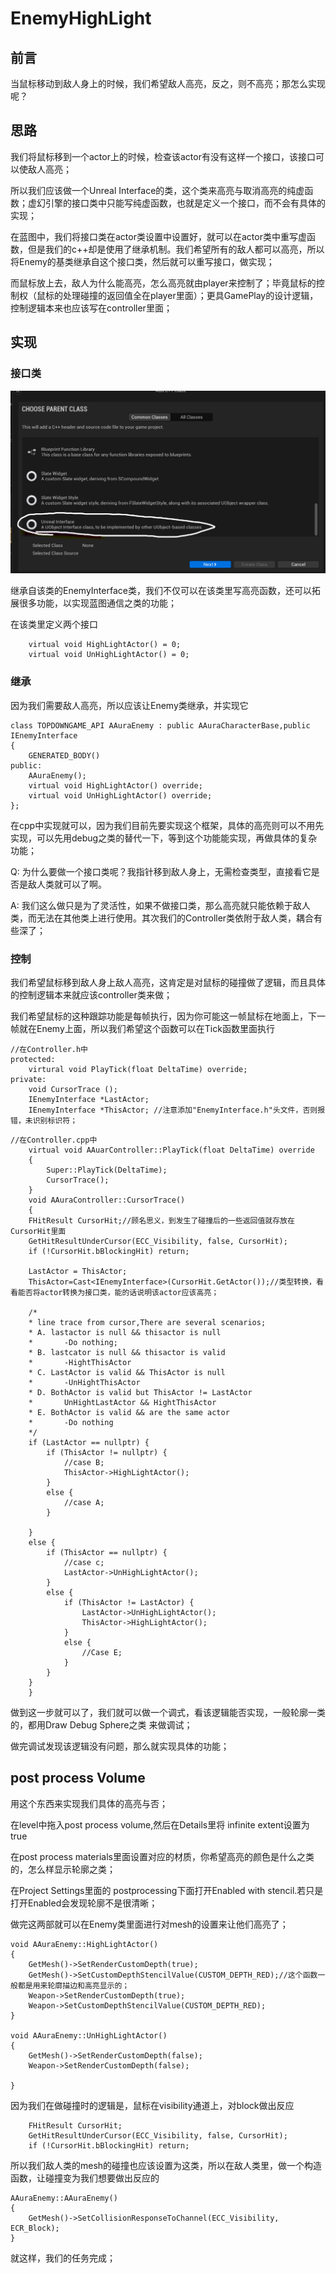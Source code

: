# EnemyHighLight

## 前言

当鼠标移动到敌人身上的时候，我们希望敌人高亮，反之，则不高亮；那怎么实现呢？

## 思路

我们将鼠标移到一个actor上的时候，检查该actor有没有这样一个接口，该接口可以使敌人高亮；

所以我们应该做一个Unreal Interface的类，这个类来高亮与取消高亮的纯虚函数；虚幻引擎的接口类中只能写纯虚函数，也就是定义一个接口，而不会有具体的实现；

在蓝图中，我们将接口类在actor类设置中设置好，就可以在actor类中重写虚函数，但是我们的c++却是使用了继承机制。我们希望所有的敌人都可以高亮，所以将Enemy的基类继承自这个接口类，然后就可以重写接口，做实现；

而鼠标放上去，敌人为什么能高亮，怎么高亮就由player来控制了；毕竟鼠标的控制权（鼠标的处理碰撞的返回值全在player里面）；更具GamePlay的设计逻辑，控制逻辑本来也应该写在controller里面；

## 实现

### 接口类

![1716468969772](image/实现EnemyHighLight/1716468969772.png)

继承自该类的EnemyInterface类，我们不仅可以在该类里写高亮函数，还可以拓展很多功能，以实现蓝图通信之类的功能；

在该类里定义两个接口

```
	virtual void HighLightActor() = 0;
	virtual void UnHighLightActor() = 0;
```

### 继承

因为我们需要敌人高亮，所以应该让Enemy类继承，并实现它

```
class TOPDOWNGAME_API AAuraEnemy : public AAuraCharacterBase,public IEnemyInterface
{
	GENERATED_BODY()
public:
	AAuraEnemy();
	virtual void HighLightActor() override;
	virtual void UnHighLightActor() override;
};
```

在cpp中实现就可以，因为我们目前先要实现这个框架，具体的高亮则可以不用先实现，可以先用debug之类的替代一下，等到这个功能能实现，再做具体的复杂功能；

Q: 为什么要做一个接口类呢？我指针移到敌人身上，无需检查类型，直接看它是否是敌人类就可以了啊。

A: 我们这么做只是为了灵活性，如果不做接口类，那么高亮就只能依赖于敌人类，而无法在其他类上进行使用。其次我们的Controller类依附于敌人类，耦合有些深了；

### 控制

我们希望鼠标移到敌人身上敌人高亮，这肯定是对鼠标的碰撞做了逻辑，而且具体的控制逻辑本来就应该controller类来做；

我们希望鼠标的这种跟踪功能是每帧执行，因为你可能这一帧鼠标在地面上，下一帧就在Enemy上面，所以我们希望这个函数可以在Tick函数里面执行

```
//在Controller.h中
protected:
	virtural void PlayTick(float DeltaTime) override;
private:
	void CursorTrace ();
	IEnemyInterface *LastActor;
	IEnemyInterface *ThisActor; //注意添加"EnemyInterface.h"头文件，否则报错，未识别标识符；
```

```
//在Controller.cpp中
 	virtual void AAuarController::PlayTick(float DeltaTime) override
	{
		Super::PlayTick(DeltaTime);
		CursorTrace();
	}
	void AAuraController::CursorTrace()
	{
	FHitResult CursorHit;//顾名思义，到发生了碰撞后的一些返回值就存放在CursorHit里面
	GetHitResultUnderCursor(ECC_Visibility, false, CursorHit);
	if (!CursorHit.bBlockingHit) return;

	LastActor = ThisActor;
	ThisActor=Cast<IEnemyInterface>(CursorHit.GetActor());//类型转换，看看能否将actor转换为接口类，能的话说明该actor应该高亮；

	/*
	* line trace from cursor,There are several scenarios;
	* A. lastactor is null && thisactor is null
	*		-Do nothing;
	* B. lastcator is null && thisactor is valid
	*		-HightThisActor
	* C. LastActor is valid && ThisActor is null
	*		-UnHightThisActor
	* D. BothActor is valid but ThisActor != LastActor
	*		UnHightLastActor && HightThisActor
	* E. BothActor is valid && are the same actor
	*		-Do nothing
	*/
	if (LastActor == nullptr) {
		if (ThisActor != nullptr) {
			//case B;
			ThisActor->HighLightActor();
		}
		else {
			//case A;
		}

	}
	else {
		if (ThisActor == nullptr) {
			//case c;
			LastActor->UnHighLightActor();
		}
		else {
			if (ThisActor != LastActor) {
				LastActor->UnHighLightActor();
				ThisActor->HighLightActor();
			}
			else {
				//Case E;
			}
		}
	}
	}
```

做到这一步就可以了，我们就可以做一个调式，看该逻辑能否实现，一般轮廓一类的，都用Draw Debug Sphere之类 来做调试；

做完调试发现该逻辑没有问题，那么就实现具体的功能；

## post process Volume

用这个东西来实现我们具体的高亮与否；

在level中拖入post process volume,然后在Details里将 infinite extent设置为true

在post process materials里面设置对应的材质，你希望高亮的颜色是什么之类的，怎么样显示轮廓之类；

在Project Settings里面的 postprocessing下面打开Enabled with stencil.若只是打开Enabled会发现轮廓不是很清晰；

做完这两部就可以在Enemy类里面进行对mesh的设置来让他们高亮了；

```
void AAuraEnemy::HighLightActor()
{
	GetMesh()->SetRenderCustomDepth(true);
	GetMesh()->SetCustomDepthStencilValue(CUSTOM_DEPTH_RED);//这个函数一般都是用来轮廓描边和高亮显示的；
	Weapon->SetRenderCustomDepth(true);
	Weapon->SetCustomDepthStencilValue(CUSTOM_DEPTH_RED);
}

void AAuraEnemy::UnHighLightActor()
{
	GetMesh()->SetRenderCustomDepth(false);
	Weapon->SetRenderCustomDepth(false);

}
```

因为我们在做碰撞时的逻辑是，鼠标在visibility通道上，对block做出反应

```
	FHitResult CursorHit;
	GetHitResultUnderCursor(ECC_Visibility, false, CursorHit);
	if (!CursorHit.bBlockingHit) return;
```

所以我们敌人类的mesh的碰撞也应该设置为这类，所以在敌人类里，做一个构造函数，让碰撞变为我们想要做出反应的

```
AAuraEnemy::AAuraEnemy()
{
	GetMesh()->SetCollisionResponseToChannel(ECC_Visibility, ECR_Block);
}
```

就这样，我们的任务完成；
